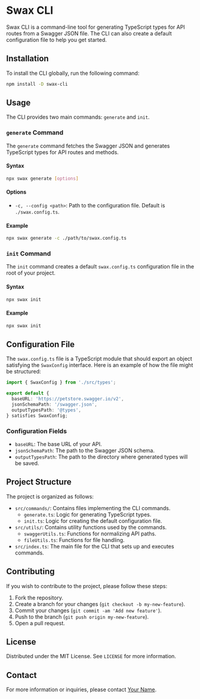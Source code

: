 # Swax CLI

Swax CLI is a command-line tool for generating TypeScript types for API routes from a Swagger JSON file. The CLI can also create a default configuration file to help you get started.

## Installation

To install the CLI globally, run the following command:

```bash
npm install -D swax-cli
```

## Usage

The CLI provides two main commands: `generate` and `init`.

### `generate` Command

The `generate` command fetches the Swagger JSON and generates TypeScript types for API routes and methods.

#### Syntax

```bash
npx swax generate [options]
```

#### Options

- `-c, --config <path>`: Path to the configuration file. Default is `./swax.config.ts`.

#### Example

```bash
npx swax generate -c ./path/to/swax.config.ts
```

### `init` Command

The `init` command creates a default `swax.config.ts` configuration file in the root of your project.

#### Syntax

```bash
npx swax init
```

#### Example

```bash
npx swax init
```

## Configuration File

The `swax.config.ts` file is a TypeScript module that should export an object satisfying the `SwaxConfig` interface. Here is an example of how the file might be structured:

```typescript
import { SwaxConfig } from './src/types';

export default {
  baseURL: 'https://petstore.swagger.io/v2',
  jsonSchemaPath: '/swagger.json',
  outputTypesPath: '@types',
} satisfies SwaxConfig;
```

### Configuration Fields

- `baseURL`: The base URL of your API.
- `jsonSchemaPath`: The path to the Swagger JSON schema.
- `outputTypesPath`: The path to the directory where generated types will be saved.

## Project Structure

The project is organized as follows:

- `src/commands/`: Contains files implementing the CLI commands.
  - `generate.ts`: Logic for generating TypeScript types.
  - `init.ts`: Logic for creating the default configuration file.
- `src/utils/`: Contains utility functions used by the commands.
  - `swaggerUtils.ts`: Functions for normalizing API paths.
  - `fileUtils.ts`: Functions for file handling.
- `src/index.ts`: The main file for the CLI that sets up and executes commands.

## Contributing

If you wish to contribute to the project, please follow these steps:

1. Fork the repository.
2. Create a branch for your changes (`git checkout -b my-new-feature`).
3. Commit your changes (`git commit -am 'Add new feature'`).
4. Push to the branch (`git push origin my-new-feature`).
5. Open a pull request.

## License

Distributed under the MIT License. See `LICENSE` for more information.

## Contact

For more information or inquiries, please contact [Your Name](mailto:your.email@example.com).
